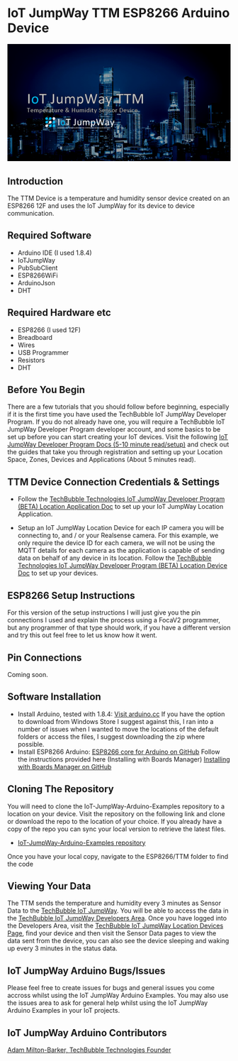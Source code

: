 # IoT JumpWay TTM ESP8266 Arduino Device

![IoT JumpWay TTM ESP8266 Arduino Device](../../Images/TTM/banner.png)

## Introduction

The TTM Device is a temperature and humidity sensor device created on an ESP8266 12F and uses the IoT JumpWay for its device to device communication. 

## Required Software

- Arduino IDE (I used 1.8.4)
- IoTJumpWay
- PubSubClient
- ESP8266WiFi
- ArduinoJson
- DHT

## Required Hardware etc

- ESP8266 (I used 12F)
- Breadboard
- Wires
- USB Programmer
- Resistors
- DHT 

## Before You Begin

There are a few tutorials that you should follow before beginning, especially if it is the first time you have used the TechBubble IoT JumpWay Developer Program. If you do not already have one, you will require a TechBubble IoT JumpWay Developer Program developer account, and some basics to be set up before you can start creating your IoT devices. Visit the following [IoT JumpWay Developer Program Docs (5-10 minute read/setup)](https://github.com/TechBubbleTechnologies/IoT-JumpWay-Docs/ "IoT JumpWay Developer Program Docs (5-10 minute read/setup)") and check out the guides that take you through registration and setting up your Location Space, Zones, Devices and Applications (About 5 minutes read).

## TTM Device Connection Credentials & Settings

- Follow the [TechBubble Technologies IoT JumpWay Developer Program (BETA) Location Application Doc](https://github.com/TechBubbleTechnologies/IoT-JumpWay-Docs/blob/master/5-Location-Applications.md "TechBubble Technologies IoT JumpWay Developer Program (BETA) Location Application Doc") to set up your IoT JumpWay Location Application.

- Setup an IoT JumpWay Location Device for each IP camera you will be connecting to, and / or your Realsense camera. For this example, we only require the device ID for each camera, we will not be using the MQTT details for each camera as the application is capable of sending data on behalf of any device in its location. Follow the [TechBubble Technologies IoT JumpWay Developer Program (BETA) Location Device Doc](https://github.com/TechBubbleTechnologies/IoT-JumpWay-Docs/blob/master/4-Location-Devices.md "TechBubble Technologies IoT JumpWay Developer Program (BETA) Location Device Doc") to set up your devices.

## ESP8266 Setup Instructions

For this version of the setup instructions I will just give you the pin connections I used and explain the process using a FocaV2 programmer, but any programmer of that type should work, if you have a different version and try this out feel free to let us know how it went. 

## Pin Connections

Coming soon.

## Software Installation

- Install Arduino, tested with 1.8.4:  [Visit arduino.cc](https://www.arduino.cc/en/Main/Software "Visit arduino.cc") If you have the option to download from Windows Store I suggest against this, I ran into a number of issues when I wanted to move the locations of the default folders or access the files, I suggest downloading the zip where possible.
- Install ESP8266 Arduino:  [ESP8266 core for Arduino on GitHub](https://github.com/esp8266/Arduino "ESP8266 core for Arduino on GitHub") Follow the instructions provided here (Installing with Boards Manager) [Installing with Boards Manager on GitHub](https://github.com/esp8266/Arduino#installing-with-boards-manager "Installing with Boards Manager on GitHub")

## Cloning The Repository

You will need to clone the IoT-JumpWay-Arduino-Examples repository to a location on your device. Visit the repository on the following link and clone or download the repo to the location of your choice. If you already have a copy of the repo you can sync your local version to retrieve the latest files.

- [IoT-JumpWay-Arduino-Examples repository](https://github.com/TechBubbleTechnologies/IoT-JumpWay-Arduino-Examples "IoT-JumpWay-Arduino-Examples repository")  

Once you have your local copy, navigate to the ESP8266/TTM folder to find the code 

## Viewing Your Data

The TTM sends the temperature and humidity every 3 minutes as Sensor Data to the [TechBubble IoT JumpWay](https://iot.techbubbletechnologies.com/ "TechBubble IoT JumpWay"). You will be able to access the data in the [TechBubble IoT JumpWay Developers Area](https://iot.techbubbletechnologies.com/developers/dashboard/ "TechBubble IoT JumpWay Developers Area"). Once you have logged into the Developers Area, visit the [TechBubble IoT JumpWay Location Devices Page](https://iot.techbubbletechnologies.com/developers/location-devices "Location Devices page"), find your device and then visit the Sensor Data pages to view the data sent from the device, you can also see the device sleeping and waking up every 3 minutes in the status data.

## IoT JumpWay Arduino Bugs/Issues

Please feel free to create issues for bugs and general issues you come accross whilst using the IoT JumpWay Arduino Examples. You may also use the issues area to ask for general help whilst using the IoT JumpWay Arduino Examples in your IoT projects.

## IoT JumpWay Arduino Contributors

[Adam Milton-Barker, TechBubble Technologies Founder](https://github.com/AdamMiltonBarker "Adam Milton-Barker, TechBubble Technologies Founder")
